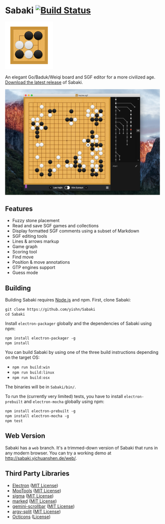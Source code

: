 # Sabaki [![Build Status](https://travis-ci.org/yishn/Sabaki.svg?branch=master)](https://travis-ci.org/yishn/Sabaki)

<img src="logo.png" width="156" height="156">

An elegant Go/Baduk/Weiqi board and SGF editor for a more civilized age. [Download the latest release](https://github.com/yishn/Sabaki/releases) of Sabaki.

![Screenshot](screenshot.png)

## Features

- Fuzzy stone placement
- Read and save SGF games and collections
- Display formatted SGF comments using a subset of Markdown
- SGF editing tools
- Lines & arrows markup
- Game graph
- Scoring tool
- Find move
- Position & move annotations
- GTP engines support
- Guess mode

## Building

Building Sabaki requires [Node.js](https://nodejs.org/en/download/) and npm. First, clone Sabaki:

~~~
git clone https://github.com/yishn/Sabaki
cd Sabaki
~~~

Install `electron-packager` globally and the dependencies of Sabaki using npm:

~~~
npm install electron-packager -g
npm install
~~~

You can build Sabaki by using one of the three build instructions depending on the target OS:

* `npm run build:win`
* `npm run build:linux`
* `npm run build:osx`

The binaries will be in `Sabaki/bin/`.

To run the (currently very limited) tests, you have to install `electron-prebuilt` and `electron-mocha` globally using npm:

~~~
npm install electron-prebuilt -g
npm install electron-mocha -g
npm test
~~~

## Web Version

Sabaki has a `web` branch. It's a trimmed-down version of Sabaki that runs in any modern browser. You can try a working demo at http://sabaki.yichuanshen.de/web/.

## Third Party Libraries

* [Electron](http://electron.atom.io/)
  ([MIT License](https://github.com/atom/electron/blob/master/LICENSE))
* [MooTools](http://mootools.net/)
  ([MIT License](https://github.com/mootools/mootools-core/blob/master/Source/license.txt))
* [sigma](http://sigmajs.org/)
  ([MIT License](https://github.com/jacomyal/sigma.js/blob/master/LICENSE.txt))
* [marked](https://github.com/chjj/marked)
  ([MIT License](https://github.com/chjj/marked/blob/master/LICENSE))
* [gemini-scrollbar](http://noeldelgado.github.io/gemini-scrollbar/)
  ([MIT License](https://github.com/noeldelgado/gemini-scrollbar/blob/master/LICENSE))
* [argv-split](https://github.com/kaelzhang/node-argv-split)
  ([MIT License](https://github.com/kaelzhang/node-argv-split/blob/master/LICENSE-MIT))
* [Octicons](https://octicons.github.com/)
  ([License](https://github.com/github/octicons/blob/master/LICENSE.txt))
